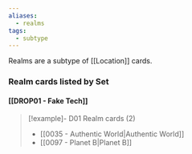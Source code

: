 ```yaml
---
aliases:
  - realms
tags:
  - subtype
---
```

Realms are a subtype of [[Location]] cards.


### Realm cards listed by Set

#### [[DROP01 - Fake Tech]]  

> [!example]- D01 Realm cards (2)
>  - [[0035 - Authentic World|Authentic World]]
>  - [[0097 - Planet B|Planet B]]

